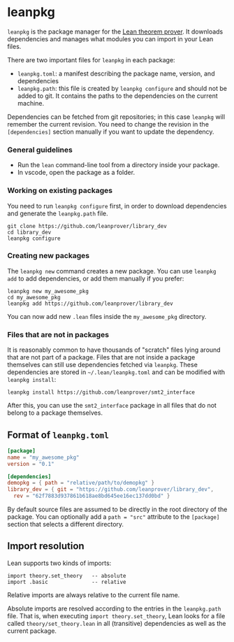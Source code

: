 # leanpkg

`leanpkg` is the package manager for the [Lean theorem prover](https://leanprover.github.io).  It downloads dependencies and manages what modules you can import in your Lean files.

There are two important files for `leanpkg` in each package:
 * `leanpkg.toml`: a manifest describing the package name, version, and dependencies
 * `leanpkg.path`: this file is created by `leanpkg configure` and should not be added to git.  It contains the paths to the dependencies on the current machine.

Dependencies can be fetched from git repositories; in this case `leanpkg` will remember the current revision.  You need to change the revision in the `[dependencies]` section manually if you want to update the dependency.

### General guidelines

 * Run the `lean` command-line tool from a directory inside your package.
 * In vscode, open the package as a folder.

### Working on existing packages

You need to run `leanpkg configure` first, in order to download dependencies and generate the `leanpkg.path` file.
```
git clone https://github.com/leanprover/library_dev
cd library_dev
leanpkg configure
```

### Creating new packages

The `leanpkg new` command creates a new package.  You can use `leanpkg add` to add dependencies, or add them manually if you prefer:
```
leanpkg new my_awesome_pkg
cd my_awesome_pkg
leanpkg add https://github.com/leanprover/library_dev
```

You can now add new `.lean` files inside the `my_awesome_pkg` directory.

### Files that are not in packages

It is reasonably common to have thousands of "scratch" files lying around that are not part of a package.  Files that are not inside a package themselves can still use dependencies fetched via `leanpkg`.  These dependencies are stored in `~/.lean/leanpkg.toml` and can be modified with `leanpkg install`:
```
leanpkg install https://github.com/leanprover/smt2_interface
```

After this, you can use the `smt2_interface` package in all files that do not belong to a package themselves.

## Format of `leanpkg.toml`

```toml
[package]
name = "my_awesome_pkg"
version = "0.1"

[dependencies]
demopkg = { path = "relative/path/to/demopkg" }
library_dev = { git = "https://github.com/leanprover/library_dev",
  rev = "62f7883d937861b618ae8bd645ee16ec137dd0bd" }
```

By default source files are assumed to be directly in the root directory of the package.  You can optionally add a `path = "src"` attribute to the `[package]` section that selects a different directory.

## Import resolution

Lean supports two kinds of imports:
```lean
import theory.set_theory   -- absolute
import .basic              -- relative
```

Relative imports are always relative to the current file name.

Absolute imports are resolved according to the entries in the `leanpkg.path` file.  That is, when executing `import theory.set_theory`, Lean looks for a file called `theory/set_theory.lean` in all (transitive) dependencies as well as the current package.